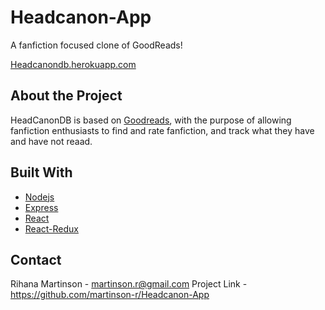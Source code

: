 # Headcanon-App
A fanfiction focused clone of GoodReads!

[Headcanondb.herokuapp.com](https://headcanondb.herokuapp.com/)

## About the Project
HeadCanonDB is based on [Goodreads](https://www.goodreads.com/), with the purpose of allowing fanfiction enthusiasts to find and rate fanfiction, and track what they have and have not reaad.

## Built With
* [Nodejs](https://nodejs.org/en/)
* [Express](https://expressjs.com/)
* [React](https://reactjs.org/)
* [React-Redux](https://react-redux.js.org/)

## Contact
Rihana Martinson - martinson.r@gmail.com
Project Link - https://github.com/martinson-r/Headcanon-App
